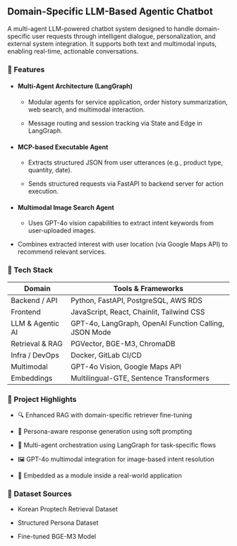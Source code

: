 ## Domain-Specific LLM-Based Agentic Chatbot

A multi-agent LLM-powered chatbot system designed to handle domain-specific user requests through intelligent dialogue, personalization, and external system integration. It supports both text and multimodal inputs, enabling real-time, actionable conversations.

### 🔧 Features
- #### Multi-Agent Architecture (LangGraph)

  - Modular agents for service application, order history summarization, web search, and multimodal interaction.

  -  Message routing and session tracking via State and Edge in LangGraph.

- #### MCP-based Executable Agent

  - Extracts structured JSON from user utterances (e.g., product type, quantity, date).

  - Sends structured requests via FastAPI to backend server for action execution.

- #### Multimodal Image Search Agent

  - Uses GPT-4o vision capabilities to extract intent keywords from user-uploaded images.

- Combines extracted interest with user location (via Google Maps API) to recommend relevant services.


### 📁 Tech Stack
| Domain           | Tools & Frameworks                                    |
| ---------------- | ----------------------------------------------------- |
| Backend / API    | Python, FastAPI, PostgreSQL, AWS RDS                  |
| Frontend         | JavaScript, React, Chainlit, Tailwind CSS             |
| LLM & Agentic AI | GPT-4o, LangGraph, OpenAI Function Calling, JSON Mode |
| Retrieval & RAG  | PGVector, BGE-M3, ChromaDB                            |
| Infra / DevOps   | Docker, GitLab CI/CD                                  |
| Multimodal       | GPT-4o Vision, Google Maps API                        |
| Embeddings       | Multilingual-GTE, Sentence Transformers               |

### 📌 Project Highlights
- 🔍 Enhanced RAG with domain-specific retriever fine-tuning

- 🧠 Persona-aware response generation using soft prompting

- 🧭 Multi-agent orchestration using LangGraph for task-specific flows

- 🖼️ GPT-4o multimodal integration for image-based intent resolution

- 💬 Embedded as a module inside a real-world application

### 📂 Dataset Sources
- Korean Proptech Retrieval Dataset

- Structured Persona Dataset

- Fine-tuned BGE-M3 Model 

